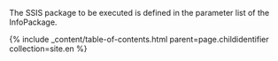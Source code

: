 The SSIS package to be executed is defined in the parameter list of the InfoPackage.

{% include _content/table-of-contents.html parent=page.childidentifier collection=site.en %}